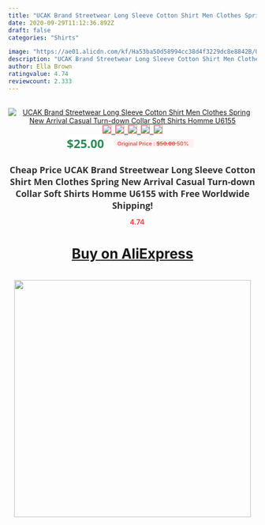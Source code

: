 ```yaml
---
title: "UCAK Brand Streetwear Long Sleeve Cotton Shirt Men Clothes Spring New Arrival Casual Turn-down Collar Soft Shirts Homme U6155"
date: 2020-09-29T11:12:36.892Z
draft: false
categories: "Shirts"

image: "https://ae01.alicdn.com/kf/Ha53ba50d58994cc38d4f3229dc8e8842B/UCAK-Brand-Streetwear-Long-Sleeve-Cotton-Shirt-Men-Clothes-Spring-New-Arrival-Casual-Turn-down-Collar.jpg"
description: "UCAK Brand Streetwear Long Sleeve Cotton Shirt Men Clothes Spring New Arrival Casual Turn-down Collar Soft Shirts Homme U6155"
author: Ella Brown
ratingvalue: 4.74
reviewcount: 2.333
---
```

<br>
<div style="text-align: center;">
<a href="https://s.click.aliexpress.com/e/_AKb8GV" target="_blank" rel="nofollow noopener noreferrer"><img alt="UCAK Brand Streetwear Long Sleeve Cotton Shirt Men Clothes Spring New Arrival Casual Turn-down Collar Soft Shirts Homme U6155" class="magnifier-image" src="https://ae01.alicdn.com/kf/Ha53ba50d58994cc38d4f3229dc8e8842B/UCAK-Brand-Streetwear-Long-Sleeve-Cotton-Shirt-Men-Clothes-Spring-New-Arrival-Casual-Turn-down-Collar.jpg_640x640.jpg">
<br>
<img style="border:1px solid salmon" src="https://ae01.alicdn.com/kf/Ha53ba50d58994cc38d4f3229dc8e8842B/UCAK-Brand-Streetwear-Long-Sleeve-Cotton-Shirt-Men-Clothes-Spring-New-Arrival-Casual-Turn-down-Collar.jpg_120x120.jpg">&nbsp;&nbsp;<img style="border:1px solid salmon" src="https://ae01.alicdn.com/kf/H30439ecbb14d4baca7a91f992419e17b0/UCAK-Brand-Streetwear-Long-Sleeve-Cotton-Shirt-Men-Clothes-Spring-New-Arrival-Casual-Turn-down-Collar.jpg_120x120.jpg">&nbsp;&nbsp;<img style="border:1px solid salmon" src="https://ae01.alicdn.com/kf/H69dfd499f4744645a1154f442c62e672u/UCAK-Brand-Streetwear-Long-Sleeve-Cotton-Shirt-Men-Clothes-Spring-New-Arrival-Casual-Turn-down-Collar.jpg_120x120.jpg">&nbsp;&nbsp;<img style="border:1px solid salmon" src="https://ae01.alicdn.com/kf/H4bf77bc0525646168b7c63f8996947076/UCAK-Brand-Streetwear-Long-Sleeve-Cotton-Shirt-Men-Clothes-Spring-New-Arrival-Casual-Turn-down-Collar.jpg_120x120.jpg">&nbsp;&nbsp;<img style="border:1px solid salmon" src="https://ae01.alicdn.com/kf/Hdd8a8e4fcf7445348e2684bf1f87784bC/UCAK-Brand-Streetwear-Long-Sleeve-Cotton-Shirt-Men-Clothes-Spring-New-Arrival-Casual-Turn-down-Collar.jpg_120x120.jpg"></a></div><br0>
<div style="text-align: center;"><span style="background-color: white; border: 0px; box-sizing: border-box; color: seagreen; display: inline-block; font-family: &quot;open sans&quot; , &quot;arial&quot; , &quot;helvetica&quot; , sans-serif , &quot;heiti&quot;; font-size: 24px; font-stretch: inherit; font-weight: 700; line-height: inherit; margin: 0px 10px 0px 0px; padding: 0px; vertical-align: middle;">$25.00 </span>
<span style="background: rgb(255 , 241 , 241); border-radius: 3px; border: 0px; box-sizing: border-box; color: #ff4747; display: inline-block; font-family: inherit; font-size: 12px; font-stretch: inherit; font-style: inherit; font-variant: inherit; font-weight: 600; line-height: inherit; margin: 0px; padding: 2px 5px; transform: scale(0.9); vertical-align: middle;">Original Price : <b style="text-decoration: line-through;">$50.00 </b> 50%&nbsp;&nbsp;</span></div>
<h1 style="color: #333333; display: inline-block; font-family: &quot;open sans&quot; , &quot;arial&quot; , &quot;helvetica&quot; , sans-serif , &quot;heiti&quot;; font-size: 18px; font-stretch: inherit; font-weight: 700; text-align: center;">Cheap Price UCAK Brand Streetwear Long Sleeve Cotton Shirt Men Clothes Spring New Arrival Casual Turn-down Collar Soft Shirts Homme U6155 with Free Worldwide Shipping!</h1>
<div style="color: #ff4747; text-align: center;">
<img src="https://4.bp.blogspot.com/-M0ZcTcb-5uY/XleCXlxnR4I/AAAAAAAAAEc/OrjgMkXV1oMQFaCRZj5HQwOCBcu3w1FegCPcBGAYYCw/s1600/star.png" style="height: 15px;">&nbsp;<b>4.74</b></div>
<div class="button_cont" align="center"><a class="buynow_a" href="https://s.click.aliexpress.com/e/_AKb8GV" target="_blank" rel="nofollow noopener noreferrer"><H1>Buy on AliExpress</H1></a></div><br>
<div class="separator" style="clear: both; text-align: center;">
<img src="https://lh3.googleusercontent.com/-pTy5HemUv9M/XlePHvY0dAI/AAAAAAAAAE4/0nX5iRUoIWY8eMW9Dpxeirr157OZliDIgCLcBGAsYHQ/s1600/badge.gif" width="480">
</div>
